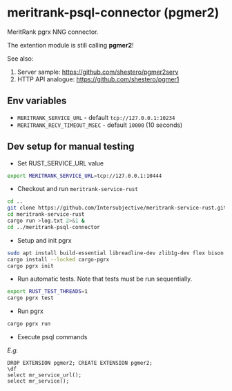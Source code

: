 # meritrank-psql-connector (pgmer2)
MeritRank pgrx NNG connector.

The extention module is still calling **pgmer2**!

See also:
1. Server sample: https://github.com/shestero/pgmer2serv
2. HTTP API analogue: https://github.com/shestero/pgmer1

## Env variables
- `MERITRANK_SERVICE_URL` - default `tcp://127.0.0.1:10234`
- `MERITRANK_RECV_TIMEOUT_MSEC` - default `10000` (10 seconds)

## Dev setup for manual testing
- Set RUST_SERVICE_URL value

```sh
export MERITRANK_SERVICE_URL=tcp://127.0.0.1:10444
```

- Checkout and run `meritrank-service-rust`

```sh
cd ..
git clone https://github.com/Intersubjective/meritrank-service-rust.git
cd meritrank-service-rust
cargo run >log.txt 2>&1 &
cd ../meritrank-psql-connector
```

- Setup and init pgrx

```sh
sudo apt install build-essential libreadline-dev zlib1g-dev flex bison libxml2-dev libxslt-dev libssl-dev libxml2-utils xsltproc ccache pkg-config
cargo install --locked cargo-pgrx
cargo pgrx init 
```

- Run automatic tests. Note that tests must be run sequentially.

```sh
export RUST_TEST_THREADS=1
cargo pgrx test
```

- Run pgrx

```sh
cargo pgrx run
```

- Execute psql commands

_E.g._
```psql
DROP EXTENSION pgmer2; CREATE EXTENSION pgmer2;
\df
select mr_service_url();
select mr_service();
```
